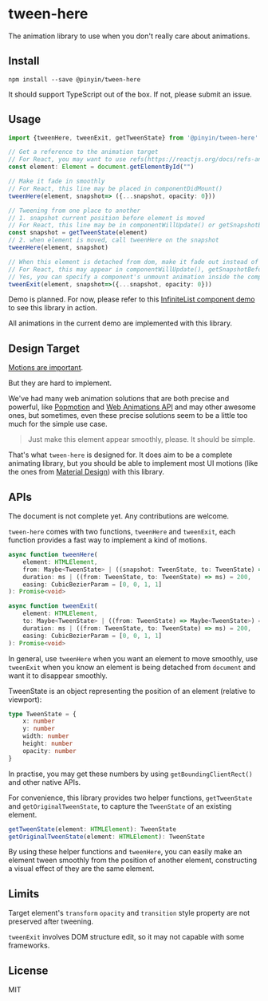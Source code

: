 # tween-here

The animation library to use when you don't really care about animations.

## Install

`npm install --save @pinyin/tween-here`

It should support TypeScript out of the box. If not, please submit an issue.

## Usage

```typescript jsx
import {tweenHere, tweenExit, getTweenState} from '@pinyin/tween-here'

// Get a reference to the animation target 
// For React, you may want to use refs(https://reactjs.org/docs/refs-and-the-dom.html)
const element: Element = document.getElementById("")

// Make it fade in smoothly
// For React, this line may be placed in componentDidMount()
tweenHere(element, snapshot=> ({...snapshot, opacity: 0}))

// Tweening from one place to another
// 1. snapshot current position before element is moved
// For React, this line may be in componentWillUpdate() or getSnapshotBeforeUpdate()
const snapshot = getTweenState(element)
// 2. when element is moved, call tweenHere on the snapshot
tweenHere(element, snapshot)

// When this element is detached from dom, make it fade out instead of suddenly disappear.
// For React, this may appear in componentWillUpdate(), getSnapshotBeforeUpdate() or componentWillUnmount()
// Yes, you can specify a component's unmount animation inside the component itself.
tweenExit(element, snapshot=>({...snapshot, opacity: 0}))

```

Demo is planned. For now, please refer to this [InfiniteList component demo](http://pinyin.github.io/InfiniteMasonry/InfiniteMasonry.html) to see this library in action. 

All animations in the current demo are implemented with this library.

## Design Target

[Motions are important](https://material.io/guidelines/motion/material-motion.html#material-motion-why-does-motion-matter).

But they are hard to implement.

We've had many web animation solutions that are both precise and powerful, like [Popmotion](https://popmotion.io/) and [Web Animations API](https://developer.mozilla.org/en-US/docs/Web/API/Web_Animations_API) and may other awesome ones, but sometimes, even these precise solutions seem to be a little too much for the simple use case.

> Just make this element appear smoothly, please. It should be simple.

That's what `tween-here` is designed for. It does aim to be a complete animating library, but you should be able to implement most UI motions (like the ones from [Material Design](https://material.io/guidelines/motion/material-motion.html)) with this library.


## APIs

The document is not complete yet. Any contributions are welcome.

`tween-here` comes with two functions, `tweenHere` and `tweenExit`, each function provides a fast way to implement a kind of motions. 

```typescript jsx
async function tweenHere(
    element: HTMLElement,
    from: Maybe<TweenState> | ((snapshot: TweenState, to: TweenState) => Maybe<TweenState>) = nothing,
    duration: ms | ((from: TweenState, to: TweenState) => ms) = 200,
    easing: CubicBezierParam = [0, 0, 1, 1]
): Promise<void> 

async function tweenExit(
    element: HTMLElement,
    to: Maybe<TweenState> | ((from: TweenState) => Maybe<TweenState>) = nothing,
    duration: ms | ((from: TweenState, to: TweenState) => ms) = 200,
    easing: CubicBezierParam = [0, 0, 1, 1]
): Promise<void> 
```

In general, use `tweenHere` when you want an element to move smoothly, use `tweenExit` when you know an element is being detached from `document` and want it to disappear smoothly.

TweenState is an object representing the position of an element (relative to viewport):
```typescript jsx
type TweenState = {
    x: number
    y: number
    width: number
    height: number
    opacity: number
} 
```
In practise, you may get these numbers by using `getBoundingClientRect()` and other native APIs. 

For convenience, this library provides two helper functions, `getTweenState` and `getOriginalTweenState`, to capture the `TweenState` of an existing element. 

```typescript jsx
getTweenState(element: HTMLElement): TweenState
getOriginalTweenState(element: HTMLElement): TweenState
```

By using these helper functions and `tweenHere`, you can easily make an element tween smoothly from the position of another element, constructing a visual effect of they are the same element.


## Limits

Target element's `transform` `opacity` and `transition` style property are not preserved after tweening.

`tweenExit` involves DOM structure edit, so it may not capable with some frameworks. 

## License

MIT


